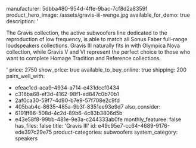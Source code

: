 manufacturer: 5dbba480-954d-4ffe-9bac-7cf8d2a8359f
product_hero_image: /assets/gravis-iii-wenge.jpg
available_for_demo: true
description: '<p>The Gravis collection, the active subwoofers line dedicated to the reproduction of low frequency, is able to match all Sonus Faber full-range loudspeakers collections. Gravis III naturally fits in with Olympica Nova collection, while Gravis V and VI represent the perfect choice to those who want to complete Homage Tradition and Reference collections.&nbsp;&nbsp;</p>'
price: 2750
show_price: true
available_to_buy_online: true
shipping: 200
pairs_well_with:
  - efeac1cd-aca9-4934-a714-e431dccf0434
  - c316ba68-ef3d-4162-98f1-ed847c0b70b1
  - 2af0ca30-59f7-4d90-b7e9-57f708e2c9fd
  - 405bab4c-8635-485a-9b3f-8351ee93e9d7
also_consider:
  - 6191ff86-508d-4c2d-89b6-4c83b3806d5b
  - e43e58f8-99bb-481e-9e3a-c244333ab0fe
monthly_featuree: false
has_files: false
title: 'Gravis III'
id: e49c95e7-cc64-4689-9176-ede397c29e75
product-categories: subwoofers
system_category: speakers
